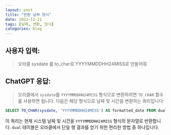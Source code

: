 ```yaml
---
layout: post
title: "변환 날짜 형식"
date: 2023-12-21
tags: [날짜, 변환, 형식]
categories: blog
---
```


## 사용자 입력:
> 오라클 sysdate 를 to_char로 YYYYMMDDHH24MISS로 만들어줘 

## ChatGPT 응답:
> 오라클에서 `sysdate`를 `YYYYMMDDHH24MISS` 형식으로 변환하려면 `TO_CHAR` 함수를 사용하면 됩니다. 다음은 해당 형식으로 날짜 및 시간을 변환하는 쿼리입니다:

```sql
SELECT TO_CHAR(sysdate, 'YYYYMMDDHH24MISS') AS formatted_date FROM dual;
```

이 쿼리는 현재 시스템 날짜 및 시간을 `YYYYMMDDHH24MISS` 형식의 문자열로 반환합니다. `dual` 테이블은 오라클에서 단일 행 결과를 얻기 위한 편리한 방법 중 하나입니다.

